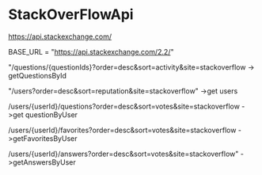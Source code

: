# StackOverFlowApi
https://api.stackexchange.com/


BASE_URL = "https://api.stackexchange.com/2.2/"


"/questions/{questionIds}?order=desc&sort=activity&site=stackoverflow -> getQuestionsById


"/users?order=desc&sort=reputation&site=stackoverflow" ->get users


/users/{userId}/questions?order=desc&sort=votes&site=stackoverflow ->get questionByUser


/users/{userId}/favorites?order=desc&sort=votes&site=stackoverflow ->getFavoritesByUser

/users/{userId}/answers?order=desc&sort=votes&site=stackoverflow" ->getAnswersByUser

